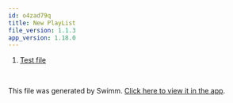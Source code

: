 ```yaml
---
id: o4zad79q
title: New PlayList
file_version: 1.1.3
app_version: 1.18.0
---
```


<!-- Steps - Do not remove this comment -->
1. [Test file](test-file.9tuyjh9d.sw.md)


<br/>

This file was generated by Swimm. [Click here to view it in the app](http://localhost:5000/repos/Z2l0aHViJTNBJTNBVGFsLXRlc3QtcmVwbyUzQSUzQVRhbFBlcmV0elN3aW1t/playlists/o4zad79q).

